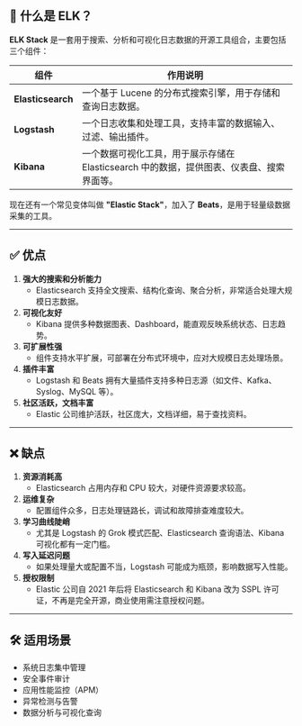 

## 🌟 什么是 ELK？

**ELK Stack** 是一套用于搜索、分析和可视化日志数据的开源工具组合，主要包括三个组件：

| 组件              | 作用说明                                                     |
| ----------------- | ------------------------------------------------------------ |
| **Elasticsearch** | 一个基于 Lucene 的分布式搜索引擎，用于存储和查询日志数据。   |
| **Logstash**      | 一个日志收集和处理工具，支持丰富的数据输入、过滤、输出插件。 |
| **Kibana**        | 一个数据可视化工具，用于展示存储在 Elasticsearch 中的数据，提供图表、仪表盘、搜索界面等。 |

现在还有一个常见变体叫做 **"Elastic Stack"**，加入了 **Beats**，是用于轻量级数据采集的工具。

------

## ✅ 优点

1. **强大的搜索和分析能力**
   - Elasticsearch 支持全文搜索、结构化查询、聚合分析，非常适合处理大规模日志数据。
2. **可视化友好**
   - Kibana 提供多种数据图表、Dashboard，能直观反映系统状态、日志趋势。
3. **可扩展性强**
   - 组件支持水平扩展，可部署在分布式环境中，应对大规模日志处理场景。
4. **插件丰富**
   - Logstash 和 Beats 拥有大量插件支持多种日志源（如文件、Kafka、Syslog、MySQL 等）。
5. **社区活跃，文档丰富**
   - Elastic 公司维护活跃，社区庞大，文档详细，易于查找资料。

------

## ❌ 缺点

1. **资源消耗高**
   - Elasticsearch 占用内存和 CPU 较大，对硬件资源要求较高。
2. **运维复杂**
   - 配置组件众多，日志处理链路长，调试和故障排查难度较大。
3. **学习曲线陡峭**
   - 尤其是 Logstash 的 Grok 模式匹配、Elasticsearch 查询语法、Kibana 可视化都有一定门槛。
4. **写入延迟问题**
   - 如果处理量大或配置不当，Logstash 可能成为瓶颈，影响数据写入性能。
5. **授权限制**
   - Elastic 公司自 2021 年后将 Elasticsearch 和 Kibana 改为 SSPL 许可证，不再是完全开源，商业使用需注意授权问题。

------

## 🛠️ 适用场景

- 系统日志集中管理
- 安全事件审计
- 应用性能监控（APM）
- 异常检测与告警
- 数据分析与可视化查询